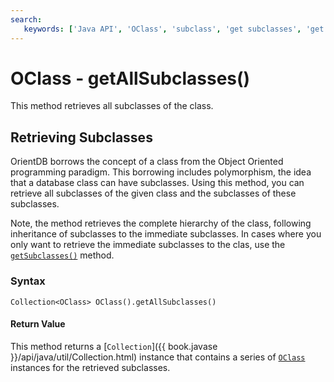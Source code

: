 ```yaml
---
search:
   keywords: ['Java API', 'OClass', 'subclass', 'get subclasses', 'get all subclasses', 'getAllSubclasses' ]
---
```


# OClass - getAllSubclasses()

This method retrieves all subclasses of the class.

## Retrieving Subclasses

OrientDB borrows the concept of a class from the Object Oriented programming paradigm.  This borrowing includes polymorphism, the idea that a database class can have subclasses.  Using this method, you can retrieve all subclasses of the given class and the subclasses of these subclasses.

Note, the method retrieves the complete hierarchy of the class, following inheritance of subclasses to the immediate subclasses.  In cases where you only want to retrieve the immediate subclasses to the clas, use the [`getSubclasses()`](Java-Ref-OClass-getSubclasses.md) method.

### Syntax

```
Collection<OClass> OClass().getAllSubclasses()
```

#### Return Value

This method returns a [`Collection`]({{ book.javase }}/api/java/util/Collection.html) instance that contains a series of [`OClass`](Java-Ref-OClass.md) instances for the retrieved subclasses. 


